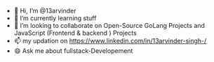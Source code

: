 - 👋 Hi, I’m @13arvinder
- 🌱 I’m currently learning stuff
- 💞️  I’m looking to collaborate on Open-Source GoLang Projects and JavaScript (Frontend & backend ) Projects
- 📫 my updation on https://www.linkedin.com/in/13arvinder-singh-/
- 😄  Ask me about fullstack-Developement

<!---
13arvinder/13arvinder is a ✨ special ✨ repository because its `README.md` (this file) appears on your GitHub profile.
You can click the Preview link to take a look at your changes.
--->
